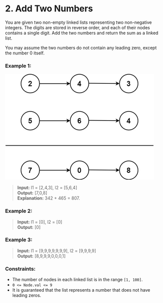 # 2. Add Two Numbers

You are given two non-empty linked lists representing two non-negative integers. The digits are stored in reverse order, and each of their nodes contains a single digit. Add the two numbers and return the sum as a linked list.

You may assume the two numbers do not contain any leading zero, except the number 0 itself.

 
### Example 1:

![Alt](addtwonumber1.jpg)


>**Input:** l1 = [2,4,3], l2 = [5,6,4] <br>
>**Output:** [7,0,8] <br>
>**Explanation:** 342 + 465 = 807.


### Example 2:

>**Input:** l1 = [0], l2 = [0] <br>
>**Output:** [0]


### Example 3:

>**Input:** l1 = [9,9,9,9,9,9,9], l2 = [9,9,9,9] <br>
>**Output:** [8,9,9,9,0,0,0,1]
 

### Constraints:

- The number of nodes in each linked list is in the range `[1, 100]`.
- `0 <= Node.val <= 9`
- It is guaranteed that the list represents a number that does not have leading zeros.
